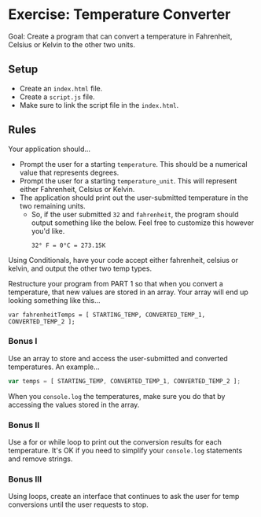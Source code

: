 # Exercise: Temperature Converter

Goal: Create a program that can convert a temperature in Fahrenheit, Celsius or Kelvin to the other two units.

## Setup

* Create an `index.html` file.
* Create a `script.js` file.
* Make sure to link the script file in the `index.html`.

## Rules

Your application should...
* Prompt the user for a starting `temperature`. This should be a numerical value that represents degrees.
* Prompt the user for a starting `temperature_unit`. This will represent either Fahrenheit, Celsius or Kelvin.
* The application should print out the user-submitted temperature in the two remaining units.
  * So, if the user submitted `32` and `fahrenheit`, the program should output something like the below. Feel free to customize this however you'd like.
    ```text
    32° F = 0°C = 273.15K
    ```

Using Conditionals, have your code accept either fahrenheit, celsius or kelvin, and output the other two temp types.

Restructure your program from PART 1 so that when you convert a temperature, that new values are stored in an array. Your array will end up looking something like this...

  `var fahrenheitTemps = [ STARTING_TEMP, CONVERTED_TEMP_1, CONVERTED_TEMP_2 ];`

### Bonus I

Use an array to store and access the user-submitted and converted temperatures. An example...
```js
var temps = [ STARTING_TEMP, CONVERTED_TEMP_1, CONVERTED_TEMP_2 ];
```

When you `console.log` the temperatures, make sure you do that by accessing the values stored in the array.

### Bonus II

Use a for or while loop to print out the conversion results for each temperature. It's OK if you need to simplify your `console.log` statements and remove strings.  

### Bonus III

Using loops, create an interface that continues to ask the user for temp conversions until the user requests to stop.
